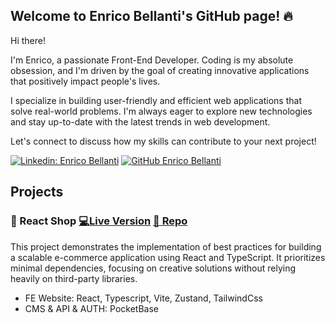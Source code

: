 ## Welcome to Enrico Bellanti's GitHub page! 🔥

Hi there!

I'm Enrico, a passionate Front-End Developer. Coding is my absolute obsession, and I'm driven by the goal of creating innovative applications that positively impact people's lives.

I specialize in building user-friendly and efficient web applications that solve real-world problems. I'm always eager to explore new technologies and stay up-to-date with the latest trends in web development.

Let's connect to discuss how my skills can contribute to your next project!

[![Linkedin: Enrico Bellanti](https://img.shields.io/badge/-Enrico%20Bellanti-blue?style=flat-square&logo=Linkedin&logoColor=white&link=https://www.linkedin.com/in/enrico-bellanti/)](https://www.linkedin.com/in/enrico-bellanti/)
[![GitHub Enrico Bellanti](https://img.shields.io/github/followers/enrico-bellanti?label=follow&style=social)](https://github.com/enrico-bellanti)

## Projects

### 🛒 React Shop [💻Live Version](https://react-shop-saal.vercel.app/shop) [📄 Repo](https://github.com/enrico-bellanti/react-shop)

This project demonstrates the implementation of best practices for building a scalable e-commerce application using React and TypeScript. It prioritizes minimal dependencies, focusing on creative solutions without relying heavily on third-party libraries.

- FE Website: React, Typescript, Vite, Zustand, TailwindCss
- CMS & API & AUTH: PocketBase
